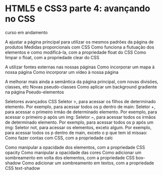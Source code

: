# HTML5 e CSS3 parte 4: avançando no CSS

curso em andamento

A ajustar a página principal para utilizar os mesmos padrões da página de produtos
Medidas proporcionais com CSS
Como funciona a flutuação dos elementos e como modificá-la, com a propriedade float do CSS
Como limpar o float, com a propriedade clear do CSS

A utilizar fontes externas nas nossas páginas
Como incorporar um mapa à nossa página
Como incorporar um vídeo à nossa página

A melhorar mais ainda a semântica da página principal, com novas divisões, classes, etc
Novas pseudo-classes
Como aplicar um background gradiente na página
Pseudo-elementos

Seletores avançados CSS
Seletor >, para acessar os filhos de determinado elemento. Por exemplo, para acessar todos os p dentro de main:
Seletor +, para acessar o primeiro irmão de determinado elemento. Por exemplo, para acessar o primeiro p após um img:
Seletor ~, para acessar todos os irmãos de determinado elemento. Por exemplo, para acessar todos os p após um img:
Seletor not, para acessar os elementos, exceto algum. Por exemplo, para acessar todos os p dentro de main, exceto o p que tem id missao:
Como fazer contas com CSS, com a propriedade calc

Como manipular a opacidade dos elementos, com a propriedade CSS opacity
Como manipular a opacidade das cores
Como adicionar um sombreamento em volta dos elementos, com a propriedade CSS box-shadow
Como adicionar um sombreamento em textos, com a propriedade CSS text-shadow